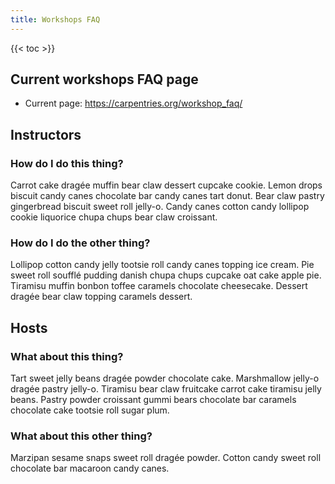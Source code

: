 ```yaml
---
title: Workshops FAQ
---
```


{{< toc >}}

## Current workshops FAQ page

* Current page: https://carpentries.org/workshop_faq/

## Instructors

### How do I do this thing?
Carrot cake dragée muffin bear claw dessert cupcake cookie. Lemon drops biscuit candy canes chocolate bar candy canes tart donut. Bear claw pastry gingerbread biscuit sweet roll jelly-o. Candy canes cotton candy lollipop cookie liquorice chupa chups bear claw croissant.

### How do I do the other thing? 

Lollipop cotton candy jelly tootsie roll candy canes topping ice cream. Pie sweet roll soufflé pudding danish chupa chups cupcake oat cake apple pie. Tiramisu muffin bonbon toffee caramels chocolate cheesecake. Dessert dragée bear claw topping caramels dessert. 

## Hosts

### What about this thing?

Tart sweet jelly beans dragée powder chocolate cake. Marshmallow jelly-o dragée pastry jelly-o. Tiramisu bear claw fruitcake carrot cake tiramisu jelly beans. Pastry powder croissant gummi bears chocolate bar caramels chocolate cake tootsie roll sugar plum.

### What about this other thing? 

 Marzipan sesame snaps sweet roll dragée powder. Cotton candy sweet roll chocolate bar macaroon candy canes. 
